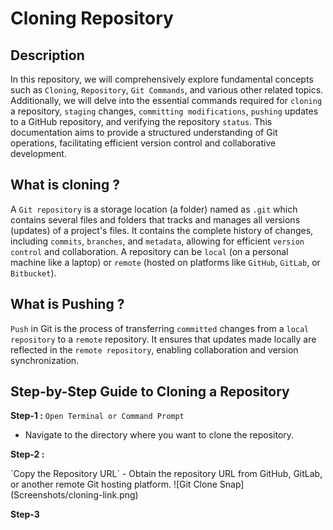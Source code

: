 # Cloning Repository

## Description

In this repository, we will comprehensively explore fundamental concepts such as `Cloning`, `Repository`, `Git Commands`, and various other related topics. Additionally, we will delve into the essential commands required for `cloning` a repository, `staging` changes, `committing modifications`, `pushing` updates to a GitHub repository, and verifying the repository `status`. This documentation aims to provide a structured understanding of Git operations, facilitating efficient version control and collaborative development.

## What is cloning ?

A `Git repository` is a storage location (a folder) named as `.git` which contains several files and folders that tracks and manages all versions (updates) of a project's files. It contains the complete history of changes, including `commits`, `branches`, and `metadata`, allowing for efficient `version control` and collaboration. A repository can be `local` (on a personal machine like a laptop) or `remote` (hosted on platforms like `GitHub`, `GitLab`, or `Bitbucket`).

## What is Pushing ?

`Push` in Git is the process of transferring `committed` changes from a `local repository` to a `remote` repository. It ensures that updates made locally are reflected in the `remote repository`, enabling collaboration and version synchronization.

## Step-by-Step Guide to Cloning a Repository

<b>Step-1 :</b> `Open Terminal or Command Prompt`
- Navigate to the directory where you want to clone the repository.
<p><b>Step-2 :</b></p> `Copy the Repository URL`
- Obtain the repository URL from GitHub, GitLab, or another remote Git hosting platform.
![Git Clone Snap](Screenshots/cloning-link.png)
<p><b>Step-3</b></p>
